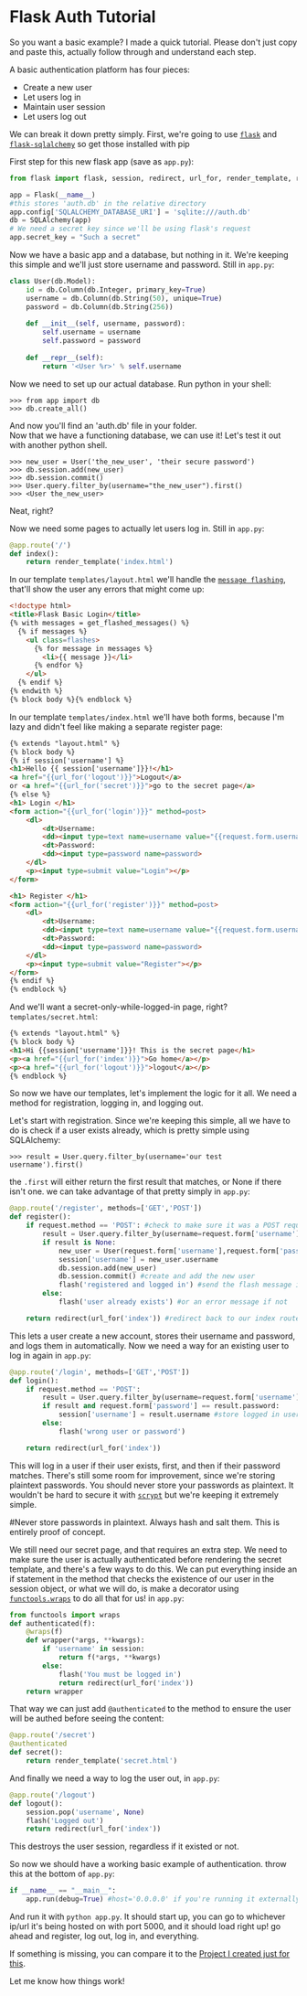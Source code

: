 # Flask Auth Tutorial

So you want a basic example? I made a quick tutorial. Please don't just copy and paste this, actually follow through and understand each step.

A basic authentication platform has four pieces:

* Create a new user
* Let users log in
* Maintain user session
* Let users log out

We can break it down pretty simply. First, we're going to use [`flask`](http://flask.pocoo.org/) and [`flask-sqlalchemy`](https://pythonhosted.org/Flask-SQLAlchemy/index.html) so get those installed with pip

First step for this new flask app (save as `app.py`):
```python
from flask import flask, session, redirect, url_for, render_template, request, flash

app = Flask(__name__)
#this stores 'auth.db' in the relative directory
app.config['SQLALCHEMY_DATABASE_URI'] = 'sqlite:///auth.db'
db = SQLAlchemy(app)
# We need a secret key since we'll be using flask's request
app.secret_key = "Such a secret"
```
Now we have a basic app and a database, but nothing in it. We're keeping this simple and we'll just store username and password. Still in `app.py`:
```python
class User(db.Model):
    id = db.Column(db.Integer, primary_key=True)
    username = db.Column(db.String(50), unique=True)
    password = db.Column(db.String(256))
    
    def __init__(self, username, password):
        self.username = username
        self.password = password
    
    def __repr__(self):
        return '<User %r>' % self.username
```
Now we need to set up our actual database. Run python in your shell:
```
>>> from app import db
>>> db.create_all()
```
And now you'll find an 'auth.db' file in your folder.  
Now that we have a functioning database, we can use it! Let's test it out with another python shell.
``` 
>>> new_user = User('the_new_user', 'their secure password')
>>> db.session.add(new_user)
>>> db.session.commit()
>>> User.query.filter_by(username="the_new_user").first()
>>> <User the_new_user>
```

Neat, right?

Now we need some pages to actually let users log in. Still in `app.py`:
```python
@app.route('/')
def index():
    return render_template('index.html')
```
In our template `templates/layout.html` we'll handle the [`message flashing`](http://flask.pocoo.org/docs/0.10/quickstart/#message-flashing), that'll show the user any errors that might come up:
```html
<!doctype html>
<title>Flask Basic Login</title>
{% with messages = get_flashed_messages() %}
  {% if messages %}
    <ul class=flashes>
      {% for message in messages %}
        <li>{{ message }}</li>
      {% endfor %}
    </ul>
  {% endif %}
{% endwith %}
{% block body %}{% endblock %}
```
In our template `templates/index.html` we'll have both forms, because I'm lazy and didn't feel like making a separate register page:
```html
{% extends "layout.html" %}
{% block body %}
{% if session['username'] %}
<h1>Hello {{ session['username']}}!</h1>
<a href="{{url_for('logout')}}">Logout</a>
or <a href="{{url_for('secret')}}">go to the secret page</a>
{% else %}
<h1> Login </h1>
<form action="{{url_for('login')}}" method=post>
    <dl>
        <dt>Username:
        <dd><input type=text name=username value="{{request.form.username}}">
        <dt>Password:
        <dd><input type=password name=password>
    </dl>
    <p><input type=submit value="Login"></p>
</form>

<h1> Register </h1>
<form action="{{url_for('register')}}" method=post>
    <dl>
        <dt>Username:
        <dd><input type=text name=username value="{{request.form.username}}">
        <dt>Password:
        <dd><input type=password name=password>
    </dl>
    <p><input type=submit value="Register"></p>
</form>
{% endif %}
{% endblock %}
```

And we'll want a secret-only-while-logged-in page, right? `templates/secret.html`:
```html
{% extends "layout.html" %}
{% block body %}
<h1>Hi {{session['username']}}! This is the secret page</h1>
<p><a href="{{url_for('index')}}">Go home</a></p>
<p><a href="{{url_for('logout')}}">logout</a></p>
{% endblock %}
```
So now we have our templates, let's implement the logic for it all. We need a method for registration, logging in, and logging out.

Let's start with registration. Since we're keeping this simple, all we have to do is check if a user exists already, which is pretty simple using SQLAlchemy:
```
>>> result = User.query.filter_by(username='our test username').first()
```
the `.first` will either return the first result that matches, or None if there isn't one. we can take advantage of that pretty simply in `app.py`:
```python
@app.route('/register', methods=['GET','POST'])
def register():
    if request.method == 'POST': #check to make sure it was a POST request by the form
        result = User.query.filter_by(username=request.form['username']).first()
        if result is None:
            new_user = User(request.form['username'],request.form['password'])
            session['username'] = new_user.username
            db.session.add(new_user)
            db.session.commit() #create and add the new user
            flash('registered and logged in') #send the flash message if successful
        else:
            flash('user already exists') #or an error message if not

    return redirect(url_for('index')) #redirect back to our index route
```
This lets a user create a new account, stores their username and password, and logs them in automatically. Now we need a way for an existing user to log in again in `app.py`:
```python
@app.route('/login', methods=['GET','POST'])
def login():
    if request.method == 'POST':
        result = User.query.filter_by(username=request.form['username']).first()
        if result and request.form['password'] == result.password:
            session['username'] = result.username #store logged in user to their session
        else:
            flash('wrong user or password')

    return redirect(url_for('index'))
```
This will log in a user if their user exists, first, and then if their password matches. There's still some room for improvement, since we're storing plaintext passwords. You should never store your passwords as plaintext. It wouldn't be hard to secure it with [`scrypt`](https://pypi.python.org/pypi/scrypt/) but we're keeping it extremely simple.

#Never store passwords in plaintext. Always hash and salt them. This is entirely proof of concept.

We still need our secret page, and that requires an extra step. We need to make sure the user is actually authenticated before rendering the secret template, and there's a few ways to do this. We can put everything inside an if statement in the method that checks the existence of our user in the session object, or what we will do, is make a decorator using [`functools.wraps`](https://docs.python.org/2/library/functools.html#functools.wraps) to do all that for us! in `app.py`:
```python
from functools import wraps
def authenticated(f):
    @wraps(f)
    def wrapper(*args, **kwargs):
        if 'username' in session:
            return f(*args, **kwargs)
        else:
            flash('You must be logged in')
            return redirect(url_for('index'))
    return wrapper
```
That way we can just add `@authenticated` to the method to ensure the user will be authed before seeing the content:
```python
@app.route('/secret')
@authenticated
def secret():
    return render_template('secret.html')
```
And finally we need a way to log the user out, in `app.py`:
```python
@app.route('/logout')
def logout():
    session.pop('username', None)
    flash('Logged out')
    return redirect(url_for('index'))
```
This destroys the user session, regardless if it existed or not. 

So now we should have a working basic example of authentication. throw this at the bottom of `app.py`:
```python
if __name__ == "__main__":
    app.run(debug=True) #host='0.0.0.0' if you're running it externally
```
And run it with `python app.py`. It should start up, you can go to whichever ip/url it's being hosted on with port 5000, and it should load right up! go ahead and register, log out, log in, and everything.

If something is missing, you can compare it to the [Project I created just for this](https://github.com/kryptn/FlaskBareAuth).

Let me know how things work!
